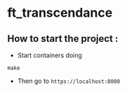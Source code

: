 # ft_transcendance

How to start the project :
  -
  - Start containers doing
```
make
```
  - Then go to ```https://localhost:8080```

